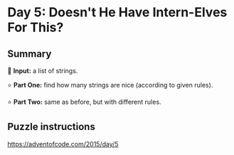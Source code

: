 # Day 5: Doesn't He Have Intern-Elves For This?

## Summary

📃 **Input:** a list of strings.

⭐ **Part One:** find how many strings are nice (according to given rules).

⭐ **Part Two:** same as before, but with different rules.

## Puzzle instructions
https://adventofcode.com/2015/day/5